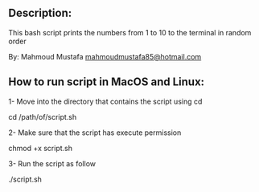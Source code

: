 Description:
-----------
This bash script prints the numbers from 1 to 10 to the terminal in random order

By: Mahmoud Mustafa <mahmoudmustafa85@hotmail.com>


How to run script in MacOS and Linux:
-------------------------------------
1- Move into the directory that contains the script using cd

 cd /path/of/script.sh

2- Make sure that the script has execute permission

 chmod +x script.sh

3- Run the script as follow

 ./script.sh

